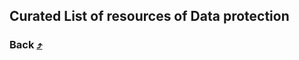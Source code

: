 ## Curated List of resources of Data protection

### Back  [⤴](https://github.com/scsp-community/Cyber-Sec-Resource)
